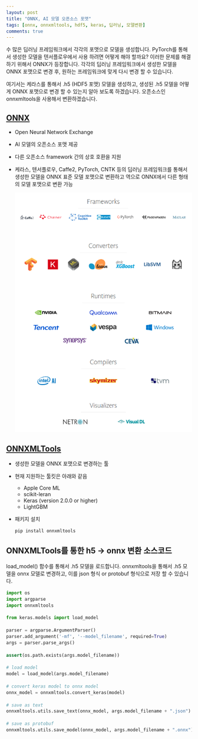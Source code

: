 ```yaml
---
layout: post
title: "ONNX, AI 모델 오픈소스 포맷"
tags: [onnx, onnxmltools, hdf5, keras, 딥러닝, 모델변환]
comments: true
---
```


수 많은 딥러닝 프레임워크에서 각각의 포맷으로 모델을 생성합니다. PyTorch를 통해서 생성한 모델을 텐서플로우에서 사용 하려면 어떻게 해야 할까요? 이러한 문제를 해결하기 위해서 ONNX가 등장합니다. 각각의 딥러닝 프레임워크에서 생성한 모델을 ONNX 포맷으로 변경 후, 원하는 프레임워크에 맞게 다시 변경 할 수 있습니다.

여기서는 케라스를 통해서 .h5 (HDF5 포맷) 모델을 생성하고, 생성된 .h5 모델을 어떻게 ONNX 포맷으로 변경 할 수 있는지 알아 보도록 하겠습니다. 오픈소스인 onnxmltools을 사용해서 변환하겠습니다.

## [ONNX](https://github.com/onnx/onnx)

- Open Neural Network Exchange

- AI 모델의 오픈소스 포맷 제공

- 다른 오픈소스 framework 간의 상호 호환을 지원

- 케라스, 텐서플로우, Caffe2, PyTorch, CNTK 등의 딥러닝 프레임워크를 통해서 생성한 모델을 ONNX 표준 모델 포맷으로 변환하고 역으로  ONNX에서 다른 형태의 모델 포맷으로 변환 가능

  ![ONNX Supported Tools](/images/2018/11/09_onnx/supported_tools.png)

## [ONNXMLTools](https://github.com/onnx/onnxmltools)

- 생성한 모델을  ONNX 포맷으로 변경하는 툴

- 현재 지원하는 툴킷은 아래와 같음

  - Apple Core ML
  - scikit-leran
  - Keras (version 2.0.0 or higher)
  - LightGBM

- 패키지 설치

  ```bash
  pip install onnxmltools
  ```

## ONNXMLTools를 통한 h5 -> onnx 변환 소스코드

load_model() 함수를 통해서 .h5 모델을 로드합니다. onnxmltools을 통해서 .h5 모델을 onnx 모델로 변경하고, 이를 json 형식 or protobuf 형식으로 저장 할 수 있습니다.

```python
import os
import argparse
import onnxmltools

from keras.models import load_model

parser = argparse.ArgumentParser()
parser.add_argument('-mf', '--model_filename', required=True)
args = parser.parse_args()

assert(os.path.exists(args.model_filename))

# load model
model = load_model(args.model_filename)

# convert keras model to onnx model
onnx_model = onnxmltools.convert_keras(model)

# save as text
onnxmltools.utils.save_text(onnx_model, args.model_filename + ".json")

# save as protobuf
onnxmltools.utils.save_model(onnx_model, args.model_filename + ".onnx")
```
